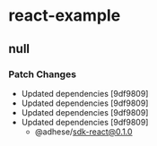 # react-example

## null

### Patch Changes

- Updated dependencies [9df9809]
- Updated dependencies [9df9809]
- Updated dependencies [9df9809]
- Updated dependencies [9df9809]
  - @adhese/sdk-react@0.1.0
